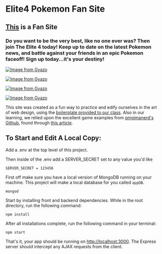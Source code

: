 # Elite4 Pokemon Fan Site

## [This](#) is a Fan Site
### Do you want to be the very best, like no one ever was? Then join The Elite 4 today! Keep up to date on the latest Pokemon news, and battle against your friends in an epic Pokemon faceoff! Sign up today...it's your destiny!  
[![Image from Gyazo](https://i.gyazo.com/d2a70f968d2ddad22a8013b04a56419d.jpg)](https://gyazo.com/d2a70f968d2ddad22a8013b04a56419d)  
  
[![Image from Gyazo](https://i.gyazo.com/d88ead7493cb5cf191ba4a7c154d5748.gif)](https://gyazo.com/d88ead7493cb5cf191ba4a7c154d5748)  
   
[![Image from Gyazo](https://i.gyazo.com/93cfb2d09cc4f51ee1b60c93f9bfde1e.gif)](https://gyazo.com/93cfb2d09cc4f51ee1b60c93f9bfde1e) 
    
[![Image from Gyazo](https://i.gyazo.com/ba8bf3a69edda47c7df9cba81a1fce75.gif)](https://gyazo.com/ba8bf3a69edda47c7df9cba81a1fce75)
  
This site was created as a fun way to practice and edify ourselves in the art of web design, using the [boilerplate provided to our class](https://github.com/Travo100/create-react-express-jwt).
Also in our learning, we relied upon the excellent game examples from [omgimanerd's Github](https://github.com/omgimanerd/how-to-build-a-multiplayer-browser-game), found through [this article](https://hackernoon.com/how-to-build-a-multiplayer-browser-game-4a793818c29b).

## To Start and Edit A Local Copy:

Add a .env at the top level of this project.

Then inside of the .env add a SERVER_SECRET set to any value you'd like

```
SERVER_SECRET = 123456
```

First off make sure you have a local version of MongoDB running on your machine. This project will make a local database for you called `appDB`.

```
mongod
```

Start by installing front and backend dependencies. While in the root directory, run the following command:

```
npm install
```

After all installations complete, run the following command in your terminal:

```
npm start
```

That's it, your app should be running on <http://localhost:3000>. The Express server should intercept any AJAX requests from the client.
